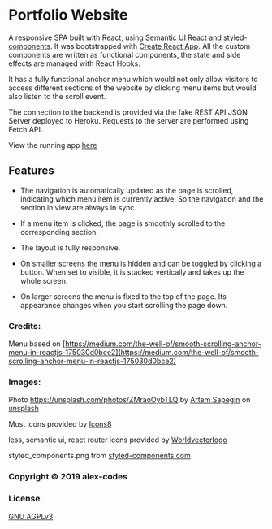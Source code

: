 # Portfolio Website

A responsive SPA built with React, using [Semantic UI React](https://react.semantic-ui.com/) and [styled-components](https://www.styled-components.com/). It was bootstrapped with [Create React App](https://github.com/facebookincubator/create-react-app). All the custom components are written as functional components, the state and side effects are managed with React Hooks. 

It has a fully functional anchor menu which would not only allow visitors to access different sections of the website by clicking menu items but would also listen to the scroll event.

The connection to the backend is provided via the fake REST API JSON Server deployed to Heroku. Requests to the server are performed using Fetch API.

View the running app [here](https://alex-codes.com)

## Features

- The navigation is automatically updated as the page is scrolled, indicating which menu item is currently active. So the navigation and the section in view are always in sync.

- If a menu item is clicked, the page is smoothly scrolled to the corresponding section.

- The layout is fully responsive.

- On smaller screens the menu is hidden and can be toggled by clicking a button. When set to visible, it is stacked vertically and takes up the whole screen.

- On larger screens the menu is fixed to the top of the page. Its appearance changes when you start scrolling the page down.

### Credits:

Menu based on [https://medium.com/the-well-of/smooth-scrolling-anchor-menu-in-reactjs-175030d0bce2](https://medium.com/the-well-of/smooth-scrolling-anchor-menu-in-reactjs-175030d0bce2)

### Images:

Photo https://unsplash.com/photos/ZMraoOybTLQ by [Artem Sapegin](https://unsplash.com/@sapegin) on [unsplash](https://unspash.com)

Most icons provided by [Icons8](https://icons8.com)

less, semantic ui, react router icons provided by [Worldvectorlogo](https://worldvectorlogo.com)

styled_components.png from [styled-components.com](https://www.styled-components.com/)

### Copyright © 2019 alex-codes

### License 

[GNU AGPLv3](/LICENSE)